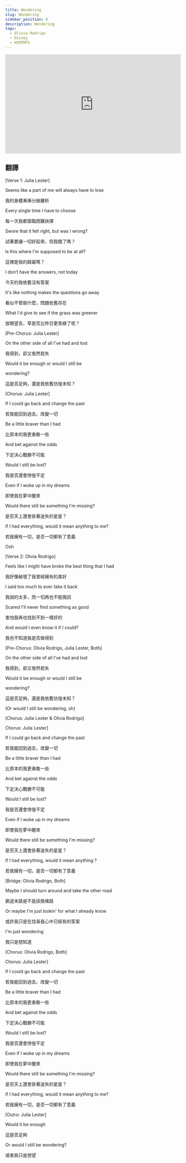 ```yaml
---
title: Wondering
slug: Wondering
sidebar_position: 6
description: Wondering
tags:
  - Olivia Rodrigo
  - Disney
  - HSMTMTS
---
```



<iframe width="560" height="315" src="https://www.youtube.com/embed/Wc8008B4ENI" title="YouTube video player" frameborder="0" allow="accelerometer; autoplay; clipboard-write; encrypted-media; gyroscope; picture-in-picture; web-share" allowfullscreen></iframe>

## 翻譯
[Verse 1: Julia Lester]

Seems like a part of me will always have to lose

我的身體漸漸分崩離析

Every single time I have to choose

每一次我都面臨困難抉擇

Swore that it felt right, but was I wrong?

試著要讓一切好起來，但我錯了嗎？

Is this where I'm supposed to be at all?

這裡是我的歸屬嗎？

I don’t have the answers, not today

今天的我依舊沒有答案

It's like nothing makes the questions go away

看似不管做什麼，問題依舊存在

What I'd give to see if the grass was greener

放眼望去，草是否比昨日更青綠了呢？

[Pre-Chorus: Julia Lester]

On the other side of all I’ve had and lost

我得到，卻又悵然若失

Would it be enough or would I still be

wondering?

這是否足夠，還是我依舊彷徨未知？

[Chorus: Julia Lester]

If I could go back and change the past

若我能回到過去，改變一切

Be a little braver than I had

比原本的我更勇敢一些

And bet against the odds

下定決心戰勝不可能

Would I still be lost?

我是否還會徬徨不定

Even if I woke up in my dreams

即使我在夢中醒來

Would there still be something I'm missing?

是否天上還會掛著迷失的星星？

If I had everything, would it mean anything to me?

若我擁有一切，是否一切都有了意義

Ooh

[Verse 2: Olivia Rodrigo]

Feels like I might have broke the best thing that I had

我好像破壞了我曾經擁有的美好

I said too much to ever take it back

我說的太多，而一切再也不能挽回

Scared I'll never find something as good

害怕我再也找到不到一樣好的

And would I even know it if I could?

我也不知道我是否做得到

[Pre-Chorus: Olivia Rodrigo, Julia Lester, Both]

On the other side of all I’ve had and lost

我得到，卻又悵然若失

Would it be enough or would I still be

wondering?

這是否足夠，還是我依舊彷徨未知？

(Or would I still be wondering, oh)

[Chorus: Julia Lester & Olivia Rodrigo]

Chorus: Julia Lester]

If I could go back and change the past

若我能回到過去，改變一切

Be a little braver than I had

比原本的我更勇敢一些

And bet against the odds

下定決心戰勝不可能

Would I still be lost?

我是否還會徬徨不定

Even if I woke up in my dreams

即使我在夢中醒來

Would there still be something I'm missing?

是否天上還會掛著迷失的星星？

If I had everything, would it mean anything ?

若我擁有一切，是否一切都有了意義

[Bridge: Olivia Rodrigo, Both]

Maybe I should turn around and take the other road

窮途末路是不是該換條路

Or maybe I'm just lookin' for what I already know

或許我只是在找尋我心中已經有的答案

I'm just wondering

我只是想知道

[Chorus: Olivia Rodrigo, Both]

Chorus: Julia Lester]

If I could go back and change the past

若我能回到過去，改變一切

Be a little braver than I had

比原本的我更勇敢一些

And bet against the odds

下定決心戰勝不可能

Would I still be lost?

我是否還會徬徨不定

Even if I woke up in my dreams

即使我在夢中醒來

Would there still be something I'm missing?

是否天上還會掛著迷失的星星？

If I had everything, would it mean anything to me?

若我擁有一切，是否一切都有了意義

[Outro: Julia Lester]

Would it be enough

這是否足夠

Or would I still be wondering?

或者我只是想望